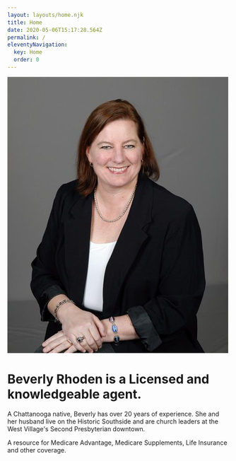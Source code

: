```yaml
---
layout: layouts/home.njk
title: Home
date: 2020-05-06T15:17:28.564Z
permalink: /
eleventyNavigation:
  key: Home
  order: 0
---
```


<div class="home-grid">
<div class="left">

![Beverly Rhoden](/static/img/BRphoto.jpg)

</div>
<div class="right">

<h1>Beverly Rhoden is a Licensed and knowledgeable agent.</h1>

A Chattanooga native, Beverly has over 20 years of experience. She and her husband live on the Historic Southside and are church leaders at the West Village's Second Presbyterian downtown. 

A resource for Medicare Advantage, Medicare Supplements, Life Insurance and other coverage.

</div>